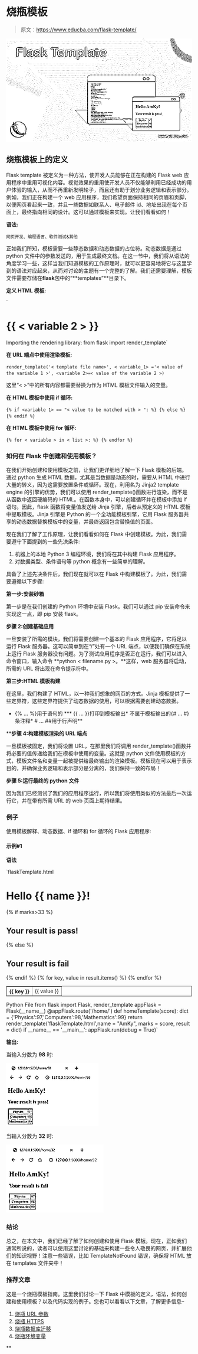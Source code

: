 # 烧瓶模板

> 原文：<https://www.educba.com/flask-template/>

![Flask Template](img/909c752fbb84ccc3cb91534059034a44.png)



## 烧瓶模板上的定义

Flask template 被定义为一种方法，使开发人员能够在正在构建的 Flask web 应用程序中重用可视化内容。视觉效果的重用使开发人员不仅能够利用已经成功的用户体验的输入，从而不再重新发明轮子，而且还有助于划分业务逻辑和表示部分。例如，我们正在构建一个 web 应用程序，我们希望页面保持相同的页眉和页脚，以便网页看起来一致，并且一些数据如联系人、电子邮件 id、地址出现在每个页面上，最终指向相同的设计。这可以通过模板来实现。让我们看看如何！

**语法:**

<small>网页开发、编程语言、软件测试&其他</small>

正如我们所知，模板需要一些静态数据和动态数据的占位符。动态数据是通过 python 文件中的参数发送的，用于生成最终文档。在这一节中，我们将从语法的角度学习一些，这样当我们知道模板的工作原理时，就可以更容易地将它与这里学到的语法对应起来，从而对讨论的主题有一个完整的了解。我们还需要理解，模板文件需要存储在**flask**包中的“**templates”**目录下。

**定义 HTML 模板:**

`<html>
<head>
<title>{{ < variable 1 > }}</title>
</head>
<body>
<h1> {{ < variable 2 > }}</h1>
</body>
</html>
Importing the rendering library:
from flask import render_template`

**在 URL 端点中使用渲染模板:**

`render_template('< template file name>', < variable_1> ='< value of the variable 1 >', <variable 2>=< value of the variable 2 >)`

这里“< >”中的所有内容都需要替换为作为 HTML 模板文件输入的变量。

**在 HTML 模板中使用 if 循环:**

`{% if <variable 1> == "< value to be matched with > ": %}
{% else %}
{% endif %}`

**在 HTML 模板中使用 for 循环:**

`{% for < variable > in < list >: %}
{% endfor %}`

### 如何在 Flask 中创建和使用模板？

在我们开始创建和使用模板之前，让我们更详细地了解一下 Flask 模板的后端。通过 python 生成 HTML 数据，尤其是当数据是动态的时，需要从 HTML 中进行大量的转义，因为这需要放置条件或循环。现在，利用名为 Jinja2 template engine 的引擎的优势，我们可以使用 render_template()函数进行渲染，而不是从函数中返回硬编码的 HTML。在函数本身中，可以创建循环并在模板中添加 if 语句。因此，flask 函数将变量值发送给 Jinja 引擎，后者从预定义的 HTML 模板中提取模板。Jinja 引擎是 Python 的一个全功能模板引擎，它用 Flask 服务器共享的动态数据替换模板中的变量，并最终返回包含替换值的页面。

现在我们了解了工作原理，让我们看看如何在 Flask 中创建模板。为此，我们需要遵守下面提到的一些先决条件:

1.  机器上的本地 Python 3 编程环境，我们将在其中构建 Flask 应用程序。
2.  对数据类型、条件语句等 python 概念有一些简单的理解。

具备了上述先决条件后，我们现在就可以在 Flask 中构建模板了。为此，我们需要遵循以下步骤:

**第一步:安装砂箱**

第一步是在我们创建的 Python 环境中安装 Flask。我们可以通过 pip 安装命令来实现这一点，即 pip 安装 flask。

**步骤 2:创建基础应用**

一旦安装了所需的模块，我们将需要创建一个基本的 Flask 应用程序，它将足以运行 Flask 服务器。这可以简单到在“/”处有一个 URL 端点，以便我们确保在系统上运行 Flask 服务器没有问题。为了测试应用程序是否正在运行，我们可以进入命令窗口，输入命令 **python < filename.py >。**这样，web 服务器将启动，所需的 URL 将出现在命令提示符中。

**第三步:HTML 模板构建**

在这里，我们构建了 HTML，以一种我们想象的网页的方式。Jinja 模板提供了一些定界符，这些定界符提供了动态数据的使用，可以根据需要创建动态数据。

*   {% … %}用于语句的
***   {{ … }}打印到模板输出*   不属于模板输出的{# … #}条注释*   # … ##用于行声明**

 ****步骤 4:构建模板渲染的 URL 端点**

一旦模板被固定，我们将设置 URL，在那里我们将调用 render_template()函数并将必要的值传递给我们在模板中使用的变量。这就是 python 文件使用模板的方式，模板文件名和变量一起被提供给最终输出的渲染模板。模板现在可以用于表示目的，并确保业务逻辑和表示部分是分离的，我们保持一致的布局！

**步骤 5:运行最终的 python 文件**

因为我们已经测试了我们的应用程序运行，所以我们将使用类似的方法最后一次运行它，并在带有所需 URL 的 web 页面上期待结果。

### 例子

使用模板解释、动态数据、if 循环和 for 循环的 Flask 应用程序:

#### 示例#1

**语法**

`flaskTemplate.html
<!doctype html>
<html>
<body>
<h1>Hello {{ name }}!</h1>
{% if marks>33 %}
<h2> Your result is pass!</h2>
{% else %}
<h2>Your result is fail</h2>
{% endif %}
<table border = 1>
{% for key, value in result.items() %}
<tr>
<th> {{ key }} </th>
<td> {{ value }} </td>
</tr>
{% endfor %}
</table>
</body>
</html>
Python File
from flask import Flask, render_template
appFlask = Flask(__name__)
@appFlask.route('/home/<int:score>')
def homeTemplate(score):
dict = {'Physics':97,'Computers':98,'Mathematics':99}
return render_template('flaskTemplate.html',name = "AmKy", marks = score, result = dict)
if __name__ == '__main__':
appFlask.run(debug = True)`

**输出:**

当输入分数为 **98** 时:

![flask template 1](img/28c966687b78347cdd1c2d73cace1c6a.png)



当输入分数为 **32** 时:

![flask template 2](img/b7802f97ca41aa2674fe62793a588c2a.png)



### 结论

总之，在本文中，我们已经了解了如何创建和使用 Flask 模板。现在，正如我们通常所说的，读者可以使用这里讨论的基础来构建一些令人敬畏的网页，并扩展他们的知识视野！注意一些错误，比如 TemplateNotFound 错误，确保将 HTML 放在 templates 文件夹中！

### 推荐文章

这是一个烧瓶模板指南。这里我们讨论一下 Flask 中模板的定义，语法，如何创建和使用模板？以及代码实现的例子。您也可以看看以下文章，了解更多信息–

1.  [烧瓶 URL 参数](https://www.educba.com/flask-url-parameters/)
2.  [烧瓶 HTTPS](https://www.educba.com/flask-https/)
3.  [烧瓶数据库迁移](https://www.educba.com/flask-db-migrate/)
4.  [烧瓶环境变量](https://www.educba.com/flask-environment-variables/)





**